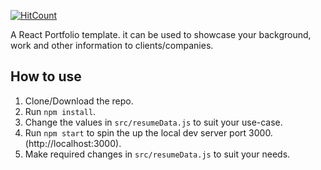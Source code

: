 [![HitCount](http://hits.dwyl.io/rbhatia46/React-Portfolio.svg)](http://hits.dwyl.io/rbhatia46/React-Portfolio)


A React Portfolio template. 
it can be used to showcase your background, work and other information to clients/companies.

## How to use
1. Clone/Download the repo.
2. Run  ``` npm install ```.
3. Change the values in ```src/resumeData.js``` to suit your use-case.
4. Run ```npm start``` to spin the up the local dev server port 3000.(http://localhost:3000).
5. Make required changes in ```src/resumeData.js``` to suit your needs.

